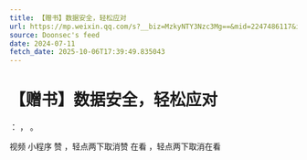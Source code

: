 ```yaml
---
title: 【赠书】数据安全，轻松应对
url: https://mp.weixin.qq.com/s?__biz=MzkyNTY3Nzc3Mg==&mid=2247486117&idx=1&sn=a3042c8907bc6e20d199e4b8b2eb8cd2
source: Doonsec's feed
date: 2024-07-11
fetch_date: 2025-10-06T17:39:49.835043
---
```


# 【赠书】数据安全，轻松应对

：
，
。

视频
小程序
赞
，轻点两下取消赞
在看
，轻点两下取消在看